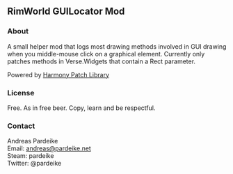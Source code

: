 ## RimWorld GUILocator Mod

### About

A small helper mod that logs most drawing methods involved in GUI drawing when you middle-mouse click on a graphical element. Currently only patches methods in Verse.Widgets that contain a Rect parameter.

Powered by [Harmony Patch Library](https://github.com/pardeike/Harmony)

### License

Free. As in free beer. Copy, learn and be respectful.

### Contact

Andreas Pardeike  
Email: andreas@pardeike.net  
Steam: pardeike  
Twitter: @pardeike
